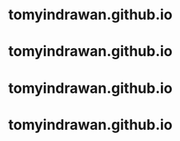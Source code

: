 # tomyindrawan.github.io
# tomyindrawan.github.io
# tomyindrawan.github.io
# tomyindrawan.github.io
